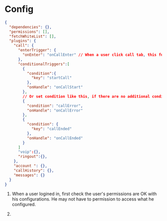 # Config
```json
{
  "dependencies": {},
  "permissions": [],
  "fetchWhiteList": [],
  "plugins": {
    "call": {
      "enterTrigger": {
        "onEnter": "onCallEnter" // When a user click call tab, this function will be called
      },
      "conditionalTriggers":[
        {
          "condition":{
            "key": "startCall"
          },
          "onHandle": "onCallStart"
        },
        // Or set condition like this, if there are no additional conditions
        {
          "condition": "callError",
          "onHandle": "onCallError"
        }, 
        {
          "condition": {
            "key": "callEnded"
          },
          "onHandle": "onCallEnded"
        }
      ]
      "voip":{},
      "ringout":{},
    },
    "account ": {},
    "callHistory": {},
    "messages": {}
  }
}

```

1. When a user logined in, first check the user's permissions are OK with his configurations. He may not have to permission to access what he configured.

2. 
